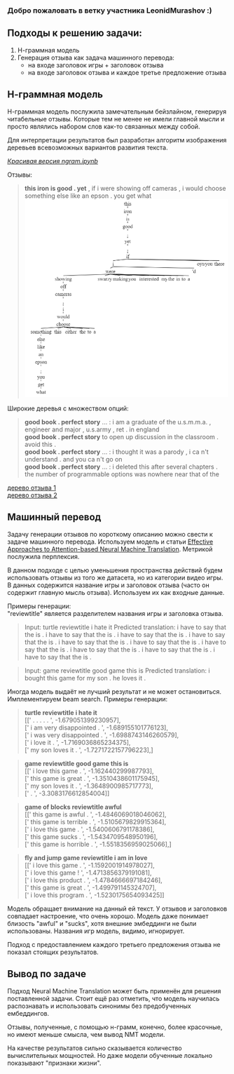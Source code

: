 ### Добро пожаловать в ветку участника LeonidMurashov :)

## Подходы к решению задачи:
1. Н-граммная модель
2. Генерация отзыва как задача машинного перевода:
	* на входе заголовок игры + заголовок отзыва
	* на входе заголовок отзыва и каждое третье предложение отзыва

## Н-граммная модель
Н-граммная модель послужила замечательным бейзлайном, генерируя читабельные отзывы. Которые тем не менее не имели главной мысли и просто являлись набором слов как-то связанных между собой.  

Для интерпретации результатов был разработан алгоритм изображения деревьев всевозможных вариантов развития текста.  

*[Красивая версия ngram.ipynb](ngram-stuff/ngram.pdf)*  

Отзывы:  
>**this iron is good . yet** , if i were showing off cameras , i would choose something else like an epson . you get what  
![отзыв об утюге](ngram-stuff/demo.png)

Широкие деревья с множеством опций:  

>**good book . perfect story** ... : i am a graduate of the u.s.m.m.a. , engineer and major , u.s.army , ret . in england  
>**good book . perfect story** to open up discussion in the classroom . avoid this .   
>**good book . perfect story** ... : i thought it was a parody , i ca n't understand . and you ca n't go on  
>**good book . perfect story** ... : i deleted this after several chapters . the number of programmable options was nowhere near that of the  

[дерево отзыва 1](ngram-stuff/4_gram.svg)  
[дерево отзыва 2](ngram-stuff/4_gram2.svg)  

## Машинный перевод
Задачу генерации отзывов по короткому описанию можно свести к задаче машинного перевода. Используем модель и статьи [Effective Approaches to Attention-based Neural Machine Translation](https://arxiv.org/abs/1508.04025v5). Метрикой послужила перплексия.  

В данном подходе с целью уменьшения пространства действий будем использовать отзывы из того же датасета, но из категории видео игры. В данных содержится название игры и заголовок отзыва (часто он содержит главную мысль отзыва). Используем их как входные данные.  

Примеры генерации:  
"reviewtitle" является разделителем названия игры и заголовка отзыва.

>Input: <start> turtle reviewtitle i hate it <end>
>Predicted translation: i have to say that the <unk> is <unk> . i have to say that the <unk> is <unk> . i have to say that the <unk> is <unk> . i have to say that the <unk> is <unk> . i have to say that the <unk> is <unk> . i have to say that the <unk> is <unk> . i have to say that the <unk> is <unk> . i have to say that the <unk> is <unk> . i have to say that the <unk> is <unk> . i have to say that the <unk> is <unk> .   

>Input: <start> game reviewtitle good game this is <end>
>Predicted translation: i bought this game for my son . he loves it . <end>   

Иногда модель выдаёт не лучший результат и не может остановиться. Имплементируем beam search.
Примеры генерации:  

>**turtle reviewtitle i hate it**  
>[['<start> . . . . . <end>', -1.679051399230957],  
> ['<start> i am very disappointed . <end>', -1.689155101776123],  
> ['<start> i was very disappointed . <end>', -1.6988743146260579],  
> ['<start> i love it . <end>', -1.7169036865234375],  
> ['<start> my son loves it . <end>', -1.7271722157796223],]  

>**game reviewtitle good game this is**  
>[['<start> i love this game . <end>', -1.162440299987793],  
> ['<start> this game is great . <end>', -1.3510438601175945],  
> ['<start> my son loves it . <end>', -1.3648900985717773],  
> ['<start> . <end>', -3.3083176612854004]]  

>**game of blocks reviewtitle awful**  
>[['<start> this game is awful . <end>', -1.4846069018046062],  
> ['<start> this game is terrible . <end>', -1.5105679829915364],  
> ['<start> i love this game . <end>', -1.5400606791178386],  
> ['<start> this game sucks . <end>', -1.5434709548950196],  
> ['<start> this game is horrible . <end>', -1.5518356959025066],]  

>**fly and jump game reviewtitle i am in love**  
>[['<start> i love this game . <end>', -1.1592001914978027],  
> ['<start> i love this game ! <end>', -1.4713856379191081],  
> ['<start> i love this product . <end>', -1.4784666697184246],  
> ['<start> this game is great . <end>', -1.499791145324707],  
> ['<start> i love this program . <end>', -1.5230175654093425]]  

Модель обращает внимание на данный ей текст. У отзывов и заголовков совпадает настроение, что очень хорошо. Модель даже понимает близость "awful" и "sucks", хотя внешние эмбеддинги не были использованы. Названия игр модель, видимо, игнорирует.  

Подход с предоставлением каждого третьего предложения отзыва не показал стоящих результатов.  

## Вывод по задаче
Подход Neural Machine Translation может быть применён для решения поставленной задачи. Стоит ещё раз отметить, что модель научилась распознавать и использовать синонимы без предобученных ембеддингов.  

Отзывы, полученные, с помощью н-грамм, конечно, более красочные, но имеют меньше смысла, чем вывод NMT модели.   

На качестве результатов сильно сказывается количество вычислительных мощностей. Но даже модели обученные локально показывают "признаки жизни". 